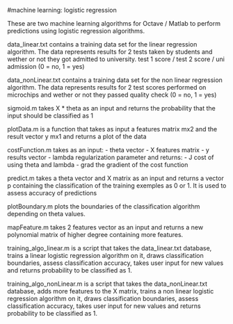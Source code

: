 #machine learning: logistic regression

These are two machine learning algorithms for Octave / Matlab to perform predictions using logistic regression algorithms.

data_linear.txt contains a training data set for the linear regression algorithm. The data represents results for 2 tests taken by students and wether or not they got admitted to university. test 1 score / test 2 score / uni admission (0 = no, 1 = yes)

data_nonLinear.txt contains a training data set for the non linear regression algorithm. The data represents results for 2 test scores performed on microchips and wether or not they passed quality check (0 = no, 1 = yes)

sigmoid.m takes X * theta as an input and returns the probability that the input should be classified as 1

plotData.m is a function that takes as input a features matrix mx2 and the result vector y mx1 and returns a plot of the data

costFunction.m takes as an input:
    - theta vector
    - X features matrix
    - y results vector
    - lambda regularization parameter
and returns:
    - J cost of using theta and lambda
    - grad the gradient of the cost function

predict.m takes a theta vector and X matrix as an input and returns a vector p containing the classification of the training exemples as 0 or 1. It is used to assess accuracy of predictions

plotBoundary.m plots the boundaries of the classification algorithm depending on theta values.

mapFeature.m takes 2 features vector as an input and returns a new polynomial matrix of higher degree containing more features.

training_algo_linear.m is a script that takes the data_linear.txt database, trains a linear logistic regression algorithm on it, draws classification boundaries, assess classification accuracy, takes user input for new values and returns probability to be classified as 1.

training_algo_nonLinear.m is a script that takes the data_nonLinear.txt database, adds more features to the X matrix, trains a non linear logistic regression algorithm on it, draws classification boundaries, assess classification accuracy, takes user input for new values and returns probability to be classified as 1.

